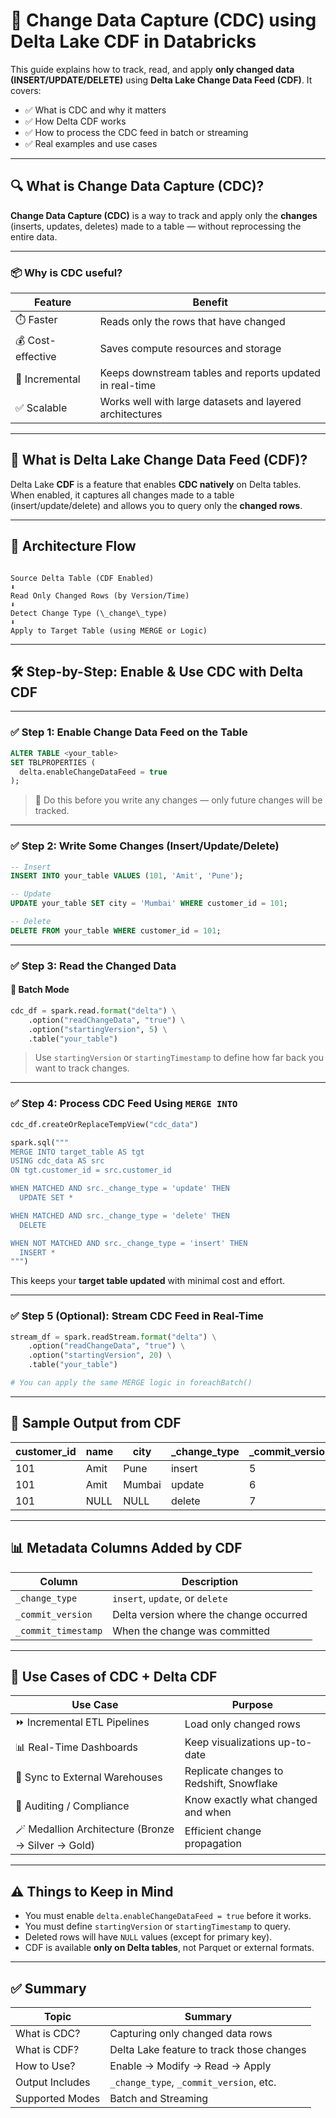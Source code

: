 # 📘 Change Data Capture (CDC) using Delta Lake CDF in Databricks

This guide explains how to track, read, and apply **only changed data (INSERT/UPDATE/DELETE)** using **Delta Lake Change Data Feed (CDF)**. It covers:

- ✅ What is CDC and why it matters
- ✅ How Delta CDF works
- ✅ How to process the CDC feed in batch or streaming
- ✅ Real examples and use cases

---

## 🔍 What is Change Data Capture (CDC)?

**Change Data Capture (CDC)** is a way to track and apply only the **changes** (inserts, updates, deletes) made to a table — without reprocessing the entire data.

---

### 📦 Why is CDC useful?

| Feature        | Benefit                                                       |
|----------------|---------------------------------------------------------------|
| ⏱️ Faster       | Reads only the rows that have changed                        |
| 💰 Cost-effective | Saves compute resources and storage                         |
| 🔁 Incremental | Keeps downstream tables and reports updated in real-time      |
| ✅ Scalable     | Works well with large datasets and layered architectures      |

---

## 🧠 What is Delta Lake Change Data Feed (CDF)?

Delta Lake **CDF** is a feature that enables **CDC natively** on Delta tables. When enabled, it captures all changes made to a table (insert/update/delete) and allows you to query only the **changed rows**.

---

## 🧱 Architecture Flow

```

Source Delta Table (CDF Enabled)
⬇️
Read Only Changed Rows (by Version/Time)
⬇️
Detect Change Type (\_change\_type)
⬇️
Apply to Target Table (using MERGE or Logic)

```

---

## 🛠️ Step-by-Step: Enable & Use CDC with Delta CDF

---

### ✅ Step 1: Enable Change Data Feed on the Table

```sql
ALTER TABLE <your_table>
SET TBLPROPERTIES (
  delta.enableChangeDataFeed = true
);
````

> 🔹 Do this before you write any changes — only future changes will be tracked.

---

### ✅ Step 2: Write Some Changes (Insert/Update/Delete)

```sql
-- Insert
INSERT INTO your_table VALUES (101, 'Amit', 'Pune');

-- Update
UPDATE your_table SET city = 'Mumbai' WHERE customer_id = 101;

-- Delete
DELETE FROM your_table WHERE customer_id = 101;
```

---

### ✅ Step 3: Read the Changed Data

#### 🧾 Batch Mode

```python
cdc_df = spark.read.format("delta") \
    .option("readChangeData", "true") \
    .option("startingVersion", 5) \
    .table("your_table")
```

> Use `startingVersion` or `startingTimestamp` to define how far back you want to track changes.

---

### ✅ Step 4: Process CDC Feed Using `MERGE INTO`

```python
cdc_df.createOrReplaceTempView("cdc_data")

spark.sql("""
MERGE INTO target_table AS tgt
USING cdc_data AS src
ON tgt.customer_id = src.customer_id

WHEN MATCHED AND src._change_type = 'update' THEN
  UPDATE SET *

WHEN MATCHED AND src._change_type = 'delete' THEN
  DELETE

WHEN NOT MATCHED AND src._change_type = 'insert' THEN
  INSERT *
""")
```

This keeps your **target table updated** with minimal cost and effort.

---

### ✅ Step 5 (Optional): Stream CDC Feed in Real-Time

```python
stream_df = spark.readStream.format("delta") \
    .option("readChangeData", "true") \
    .option("startingVersion", 20) \
    .table("your_table")

# You can apply the same MERGE logic in foreachBatch()
```

---

## 🧾 Sample Output from CDF

| customer\_id | name | city   | \_change\_type | \_commit\_version |
| ------------ | ---- | ------ | -------------- | ----------------- |
| 101          | Amit | Pune   | insert         | 5                 |
| 101          | Amit | Mumbai | update         | 6                 |
| 101          | NULL | NULL   | delete         | 7                 |

---

## 📊 Metadata Columns Added by CDF

| Column              | Description                             |
| ------------------- | --------------------------------------- |
| `_change_type`      | `insert`, `update`, or `delete`         |
| `_commit_version`   | Delta version where the change occurred |
| `_commit_timestamp` | When the change was committed           |

---

## 📌 Use Cases of CDC + Delta CDF

| Use Case                                           | Purpose                                  |
| -------------------------------------------------- | ---------------------------------------- |
| ⏩ Incremental ETL Pipelines                        | Load only changed rows                   |
| 📊 Real-Time Dashboards                            | Keep visualizations up-to-date           |
| 🔁 Sync to External Warehouses                     | Replicate changes to Redshift, Snowflake |
| 🧾 Auditing / Compliance                           | Know exactly what changed and when       |
| 🪄 Medallion Architecture (Bronze → Silver → Gold) | Efficient change propagation             |

---

## ⚠️ Things to Keep in Mind

* You must enable `delta.enableChangeDataFeed = true` before it works.
* You must define `startingVersion` or `startingTimestamp` to query.
* Deleted rows will have `NULL` values (except for primary key).
* CDF is available **only on Delta tables**, not Parquet or external formats.

---

## ✅ Summary

| Topic           | Summary                                   |
| --------------- | ----------------------------------------- |
| What is CDC?    | Capturing only changed data rows          |
| What is CDF?    | Delta Lake feature to track those changes |
| How to Use?     | Enable → Modify → Read → Apply            |
| Output Includes | `_change_type`, `_commit_version`, etc.   |
| Supported Modes | Batch and Streaming                       |
